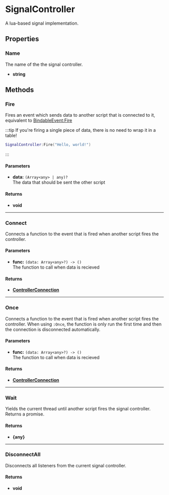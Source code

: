 # SignalController

A lua-based signal implementation.

## Properties

### Name <Badge type="tip" text="read only" />

The name of the the signal controller.

* **string**

## Methods

### Fire

Fires an event which sends data to another script that is connected to it, equivalent to [BindableEvent:Fire](https://create.roblox.com/docs/reference/engine/classes/BindableEvent#Fire)

:::tip
If you're firing a single piece of data, there is no need to wrap it in a table!

```lua
SignalController:Fire("Hello, world!")
```
:::

#### Parameters

* **data:** `(Array<any> | any)?`\
The data that should be sent the other script

#### Returns

* **void**

---

### Connect

Connects a function to the event that is fired when another script fires the controller.

#### Parameters

* **func:** `(data: Array<any>?) -> ()`\
The function to call when data is recieved

#### Returns

* **[ControllerConnection](/api/engine/types#controllerconnection)**

---

### Once

Connects a function to the event that is fired when another script fires the controller. When using `:Once`, the function is only run the first time and then the connection is disconnected automatically.

#### Parameters

* **func:** `(data: Array<any>?) -> ()`\
The function to call when data is recieved

#### Returns

* **[ControllerConnection](/api/engine/types#controllerconnection)**

---

### Wait <Badge type="warning" text="yields" />

Yields the current thread until another script fires the signal controller. Returns a promise.

#### Returns

* **{any}**

---

### DisconnectAll

Disconnects all listeners from the current signal controller.

#### Returns

* **void**